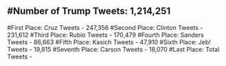 #Number of Trump Tweets: 1,214,251
---
#First Place: Cruz Tweets - 247,356
#Second Place: Clinton Tweets - 231,612
#Third Place: Rubio Tweets - 170,479
#Fourth Place: Sanders Tweets - 86,663
#Fifth Place: Kasich Tweets - 47,910
#Sixth Place: Jeb! Tweets - 19,815
#Seventh Place: Carson Tweets - 18,070
#Last Place: Total Tweets -  
